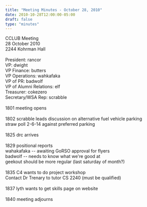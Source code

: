 ```yaml
---
title: "Meeting Minutes - October 28, 2010"
date: 2010-10-28T12:00:00-05:00
draft: false
type: "minutes"
---
```


CCLUB Meeting<br />
28 October 2010<br />
2244 Kohrman Hall<br />
<br />
President: rancor<br />
VP: dwight<br />
VP Finance: butters<br />
VP Operations: wahkafaka<br />
VP of PR: badwolf<br />
VP of Alumni Relations: elf<br />
Treasurer: cokezero<br />
Secretary/WSA Rep: scrabble<br />
<br />
1801 meeting opens<br />
<br />
1802 scrabble leads discussion on alternative fuel vehicle parking<br />
          straw poll 2-6-14 against preferred parking<br />
<br />
1825 drc arrives<br />
<br />
1829 positional reports<br />
          wahakafaka -- awaiting GoRSO approval for flyers<br />
          badwolf -- needs to know what we're good at<br />
                               geekout should be more regular (last saturday of month?)<br />
<br />
1835 C4 wants to do project workshop<br />
          Contact Dr Trenary to tutor CS 2240 (must be qualified)<br />
<br />
1837 lyth wants to get skills page on website<br />
<br />
1840 meeting adjourns<br />
<br />
